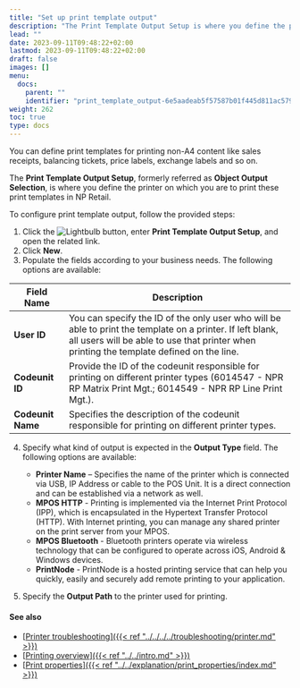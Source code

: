 ```yaml
---
title: "Set up print template output"
description: "The Print Template Output Setup is where you define the printer on which you are to print these Print Templates when using them in NP Retail."
lead: ""
date: 2023-09-11T09:48:22+02:00
lastmod: 2023-09-11T09:48:22+02:00
draft: false
images: []
menu:
  docs:
    parent: ""
    identifier: "print_template_output-6e5aadeab5f57587b01f445d811ac579"
weight: 262
toc: true
type: docs
---
```


You can define print templates for printing non-A4 content like sales receipts, balancing tickets, price labels, exchange labels and so on.

The **Print Template Output Setup**, formerly referred as **Object Output Selection**, is where you define the printer on which you are to print these print templates in NP Retail.

To configure print template output, follow the provided steps:

1. Click the ![Lightbulb](Lightbulb_icon.PNG) button, enter **Print Template Output Setup**, and open the related link.    
2. Click **New**.  
3. Populate the fields according to your business needs. The following options are available:    

| Field Name      | Description |
| ----------- | ----------- |
| **User ID** | You can specify the ID of the only user who will be able to print the template on a printer. If left blank, all users will be able to use that printer when printing the template defined on the line. |
| **Codeunit ID** | Provide the ID of the codeunit responsible for printing on different printer types (6014547 - NPR RP Matrix Print Mgt.; 6014549 - NPR RP Line Print Mgt.). |
| **Codeunit Name** | Specifies the description of the codeunit responsible for printing on different printer types. |

4. Specify what kind of output is expected in the **Output Type** field. The following options are available: 
   - **Printer Name** – Specifies the name of the printer which is connected via USB, IP Address or cable to the POS Unit. It is a direct connection and can be established via a network as well.
   - **MPOS HTTP** - Printing is implemented via the Internet Print Protocol (IPP), which is encapsulated in the Hypertext Transfer Protocol (HTTP). With Internet printing, you can manage any shared printer on the print server from your MPOS.
   - **MPOS Bluetooth** - Bluetooth printers operate via wireless technology that can be configured to operate across iOS, Android & Windows devices.
   - **PrintNode** - PrintNode is a hosted printing service that can help you quickly, easily and securely add remote printing to your application.

5. Specify the **Output Path** to the printer used for printing. 


#### See also 

- [<ins>Printer troubleshooting<ins>]({{< ref "../../../../troubleshooting/printer.md" >}})
- [<ins>Printing overview<ins>]({{< ref "../../intro.md" >}})
- [<ins>Print properties<ins>]({{< ref "../../explanation/print_properties/index.md" >}})